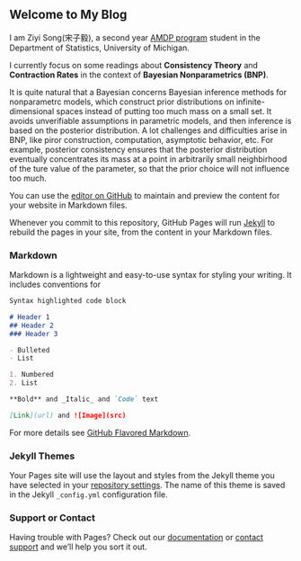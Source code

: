 ## Welcome to My Blog

I am Ziyi Song(宋子毅), a second year [AMDP program](AMDP.md) student in the Department of Statistics, University of Michigan. 

I currently focus on some readings about **Consistency Theory** and **Contraction Rates** in the context of **Bayesian Nonparametrics (BNP)**. 

It is quite natural that a Bayesian concerns Bayesian inference methods for nonparametrc models, which construct prior distributions on infinite-dimensional spaces instead of putting too much mass on a small set. It avoids unverifiable assumptions in parametric models, and then inference is based on the posterior distribution. A lot challenges and difficulties arise in BNP, like piror construction, computation, asymptotic behavior, etc. For example, posterior consistency ensures that the posterior distribution eventually concentrates its mass at a point in arbitrarily small neighbirhood of the ture value of the parameter, so that the prior choice will not influence too much. 

You can use the [editor on GitHub](https://github.com/Ziyi-Song/ziyisong/edit/main/README.md) to maintain and preview the content for your website in Markdown files.

Whenever you commit to this repository, GitHub Pages will run [Jekyll](https://jekyllrb.com/) to rebuild the pages in your site, from the content in your Markdown files.

### Markdown

Markdown is a lightweight and easy-to-use syntax for styling your writing. It includes conventions for

```markdown
Syntax highlighted code block

# Header 1
## Header 2
### Header 3

- Bulleted
- List

1. Numbered
2. List

**Bold** and _Italic_ and `Code` text

[Link](url) and ![Image](src)
```

For more details see [GitHub Flavored Markdown](https://guides.github.com/features/mastering-markdown/).

### Jekyll Themes

Your Pages site will use the layout and styles from the Jekyll theme you have selected in your [repository settings](https://github.com/Ziyi-Song/ziyisong/settings). The name of this theme is saved in the Jekyll `_config.yml` configuration file.

### Support or Contact

Having trouble with Pages? Check out our [documentation](https://docs.github.com/categories/github-pages-basics/) or [contact support](https://github.com/contact) and we’ll help you sort it out.
